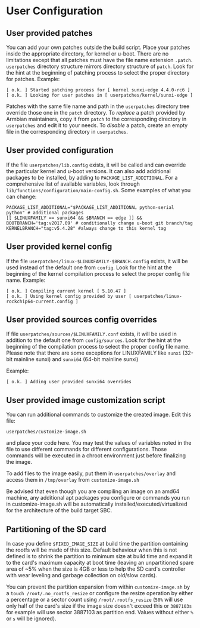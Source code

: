# User Configuration

## User provided patches

You can add your own patches outside the build script. Place your patches inside the appropriate directory, for kernel or u-boot. There are no limitations except that all patches must have the file name extension `.patch`. `userpatches` directory structure mirrors directory structure of `patch`. Look for the hint at the beginning of patching process to select the proper directory for patches. Example:

    [ o.k. ] Started patching process for [ kernel sunxi-edge 4.4.0-rc6 ]
    [ o.k. ] Looking for user patches in [ userpatches/kernel/sunxi-edge ]

Patches with the same file name and path in the `userpatches` directory tree override those one in the `patch` directory. To _replace_ a patch provided by Armbian maintainers, copy it from `patch` to the corresponding directory in `userpatches` and edit it to your needs. To _disable_ a patch, create an empty file in the corresponding directory in `userpatches`.

## User provided configuration

If the file `userpatches/lib.config` exists, it will be called and can override the particular kernel and u-boot versions. It can also add additional packages to be installed, by adding to `PACKAGE_LIST_ADDITIONAL`. For a comprehensive list of available variables, look through  `lib/functions/configuration/main-config.sh`. Some examples of what you can change:

    PACKAGE_LIST_ADDITIONAL="$PACKAGE_LIST_ADDITIONAL python-serial python" # additional packages
    [[ $LINUXFAMILY == sunxi64 && $BRANCH == edge ]] && BOOTBRANCH='tag:v2017.09' # conditionally change u-boot git branch/tag
    KERNELBRANCH="tag:v5.4.28" #always change to this kernel tag

## User provided kernel config

If the file `userpatches/linux-$LINUXFAMILY-$BRANCH.config` exists, it will be used instead of the default one from `config`. Look for the hint at the beginning of the kernel compilation process to select the proper config file name. Example:

    [ o.k. ] Compiling current kernel [ 5.10.47 ]
    [ o.k. ] Using kernel config provided by user [ userpatches/linux-rockchip64-current.config ]

## User provided sources config overrides

If file `userpatches/sources/$LINUXFAMILY.conf` exists, it will be used in addition to the default one from `config/sources`. Look for the hint at the beginning of the compilation process to select the proper config file name.
Please note that there are some exceptions for LINUXFAMILY like `sunxi` (32-bit mainline sunxi) and `sunxi64` (64-bit mainline sunxi)

Example:
	
	[ o.k. ] Adding user provided sunxi64 overrides
	
## User provided image customization script

You can run additional commands to customize the created image. Edit this file:

    userpatches/customize-image.sh

and place your code here. You may test the values of variables noted in the file to use different commands for different configurations. Those commands will be executed in a chroot environment just before finalizing the image.

To add files to the image easily, put them in `userpatches/overlay` and access them in `/tmp/overlay` from `customize-image.sh`

Be advised that even though you are compiling an image on an amd64 machine, any additional apt packages you configure or commands you run in customize-image.sh will be automatically installed/executed/virtualized for the architecture of the build target SBC.

## Partitioning of the SD card

In case you define `$FIXED_IMAGE_SIZE` at build time the partition containing the rootfs will be made of this size. Default behaviour when this is not defined is to shrink the partition to minimum size at build time and expand it to the card's maximum capacity at boot time (leaving an unpartitioned spare area of ~5% when the size is 4GB or less to help the SD card's controller with wear leveling and garbage collection on old/slow cards).

You can prevent the partition expansion from within `customize-image.sh` by a `touch /root/.no_rootfs_resize` or configure the resize operation by either a percentage or a sector count using `/root/.rootfs_resize` (`50%` will use only half of the card's size if the image size doesn't exceed this or `3887103s` for example will use sector 3887103 as partition end. Values without either `%` or `s` will be ignored).
